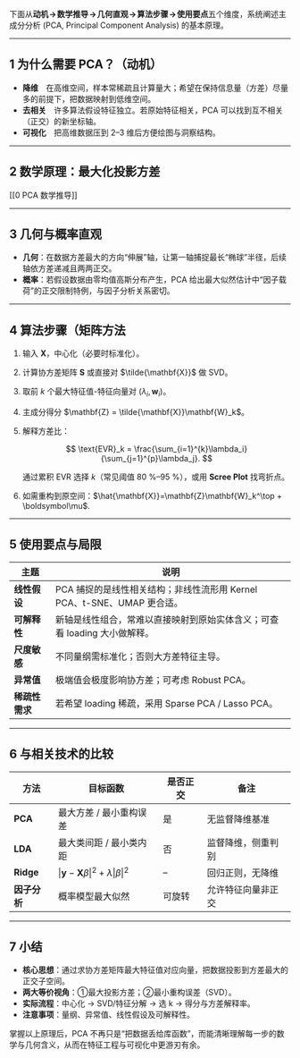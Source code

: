 下面从**动机 → 数学推导 → 几何直观 → 算法步骤 → 使用要点**五个维度，系统阐述主成分分析 (PCA, Principal Component Analysis) 的基本原理。

---

## 1  为什么需要 PCA？（动机）

* **降维** 在高维空间，样本常稀疏且计算量大；希望在保持信息量（方差）尽量多的前提下，把数据映射到低维空间。
* **去相关** 许多算法假设特征独立。若原始特征相关，PCA 可以找到互不相关（正交）的新坐标轴。
* **可视化** 把高维数据压到 2–3 维后方便绘图与洞察结构。

---

## 2  数学原理：最大化投影方差
[[0 PCA 数学推导]]

---

## 3  几何与概率直观

* **几何**：在数据方差最大的方向“伸展”轴，让第一轴捕捉最长“椭球”半径，后续轴依方差递减且两两正交。
* **概率**：若假设数据由零均值高斯分布产生，PCA 给出最大似然估计中“因子载荷”的正交限制特例，与因子分析关系密切。

---

## 4  算法步骤（矩阵方法

1. 输入 $\mathbf{X}$，中心化（必要时标准化）。
2. 计算协方差矩阵 $\mathbf{S}$ 或直接对 $\tilde{\mathbf{X}}$ 做 SVD。
3. 取前 $k$ 个最大特征值-特征向量对 $(\lambda_i,\mathbf{w}_i)$。
4. 主成分得分 $\mathbf{Z} = \tilde{\mathbf{X}}\mathbf{W}_k$。
5. 解释方差比：

   $$
   \text{EVR}_k = \frac{\sum_{i=1}^{k}\lambda_i}{\sum_{j=1}^{p}\lambda_j}.
   $$

   通过累积 EVR 选择 $k$（常见阈值 80 %–95 %），或用 **Scree Plot** 找弯折点。
6. 如需重构到原空间：$\hat{\mathbf{X}}=\mathbf{Z}\mathbf{W}_k^\top + \boldsymbol\mu$.

---

## 5  使用要点与局限

| 主题        | 说明                                               |
| --------- | ------------------------------------------------ |
| **线性假设**  | PCA 捕捉的是线性相关结构；非线性流形用 Kernel PCA、t-SNE、UMAP 更合适。 |
| **可解释性**  | 新轴是线性组合，常难以直接映射到原始实体含义；可查看 loading 大小做解释。        |
| **尺度敏感**  | 不同量纲需标准化；否则大方差特征主导。                              |
| **异常值**   | 极端值会极度影响协方差；可考虑 Robust PCA。                      |
| **稀疏性需求** | 若希望 loading 稀疏，采用 Sparse PCA / Lasso PCA。        |

---

## 6  与相关技术的比较

| 方法        | 目标函数                                                  | 是否正交 | 备注        |
| --------- | ----------------------------------------------------- | ---- | --------- |
| **PCA**   | 最大方差 / 最小重构误差                                         | 是    | 无监督降维基准   |
| **LDA**   | 最大类间距 / 最小类内距                                         | 否    | 监督降维，侧重判别 |
| **Ridge** | $\|\mathbf{y}-\mathbf{X}\beta\|^2+\lambda\|\beta\|^2$ | –    | 回归正则，无降维  |
| **因子分析**  | 概率模型最大似然                                              | 可旋转  | 允许特征向量非正交 |

---

## 7  小结

* **核心思想**：通过求协方差矩阵最大特征值对应向量，把数据投影到方差最大的正交子空间。
* **两大等价视角**：①最大投影方差；②最小重构误差（SVD）。
* **实际流程**：中心化 → SVD/特征分解 → 选 k → 得分与方差解释率。
* **注意事项**：量纲、异常值、线性假设及可解释性。

掌握以上原理后，PCA 不再只是“把数据丢给库函数”，而能清晰理解每一步的数学与几何含义，从而在特征工程与可视化中更游刃有余。
